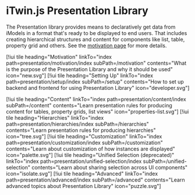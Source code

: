 # iTwin.js Presentation Library

The Presentation library provides means to declaratively get data from iModels in a format that's ready to be displayed to end users. That includes creating hierarchical structures and content for components like list, table, property grid and others. See the [motivation page](./motivation/index.md) for more details.

[!iui tile heading="Motivation" linkTo="index path=presentation/motivation/index subPath=/motivation" contents="What is the purpose of the Presentation Library and why it should be used" icon="new.svg"]
[!iui tile heading="Setting Up" linkTo="index path=presentation/setup/index subPath=/setup" contents="How to set up backend and frontend for using Presentation Library" icon="developer.svg"]

[!iui tile heading="Content" linkTo="index path=presentation/content/index subPath=/content" contents="Learn presentation rules for producing content for tables, property grids, list views" icon="properties-list.svg"]
[!iui tile heading="Hierarchies" linkTo="index path=presentation/hierarchies/index subPath=/hierarchies" contents="Learn presentation rules for producing hierarchies" icon="tree.svg"]
[!iui tile heading="Customization" linkTo="index path=presentation/customization/index subPath=/customization" contents="Learn about customization of how instances are displayed" icon="palette.svg"]
[!iui tile heading="Unified Selection (deprecated)" linkTo="index path=presentation/unified-selection/index subPath=/unified-selection" contents="Learn about sharing selection across UI components" icon="isolate.svg"]
[!iui tile heading="Advanced" linkTo="index path=presentation/advanced/index subPath=/advanced" contents="Learn advanced topics about Presentation Library" icon="puzzle.svg"]

